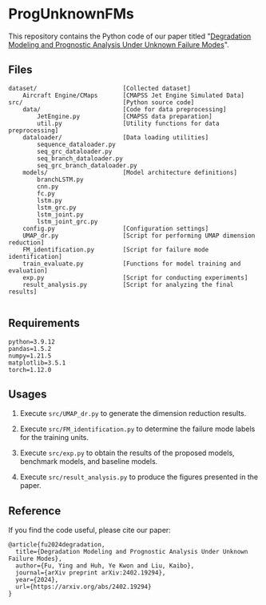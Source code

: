 # ProgUnknownFMs

This repository contains the Python code of our paper titled "[Degradation Modeling and Prognostic Analysis Under Unknown Failure Modes](https://arxiv.org/abs/2402.19294)".

## Files

```dataset/					collected datasets
dataset/						[Collected dataset]
	Aircraft Engine/CMaps		[CMAPSS Jet Engine Simulated Data]
src/							[Python source code]
	data/						[Code for data preprocessing]
		JetEngine.py			[CMAPSS data preparation] 
		util.py					[Utility functions for data preprocessing]
	dataloader/					[Data loading utilities]
		sequence_dataloader.py				
		seq_grc_dataloader.py
		seq_branch_dataloader.py
		seq_grc_branch_dataloader.py
	models/						[Model architecture definitions]
		branchLSTM.py
		cnn.py					
		fc.py
		lstm.py
		lstm_grc.py
		lstm_joint.py
		lstm_joint_grc.py
	config.py					[Configuration settings]
	UMAP_dr.py					[Script for performing UMAP dimension reduction]
	FM_identification.py		[Script for failure mode identification]
	train_evaluate.py			[Functions for model training and evaluation]
	exp.py						[Script for conducting experiments]
	result_analysis.py			[Script for analyzing the final results]
	

```

## Requirements

```{}
python=3.9.12
pandas=1.5.2
numpy=1.21.5
matplotlib=3.5.1
torch=1.12.0
```


## Usages

1. Execute `src/UMAP_dr.py` to generate the dimension reduction results.

2. Execute `src/FM_identification.py` to determine the failure mode labels for the training units.

3. Execute `src/exp.py` to obtain the results of the proposed models, benchmark models, and baseline models.
4. Execute `src/result_analysis.py` to produce the figures presented in the paper.

## Reference

If you find the code useful, please cite our paper:

```{}
@article{fu2024degradation,
  title={Degradation Modeling and Prognostic Analysis Under Unknown Failure Modes},
  author={Fu, Ying and Huh, Ye Kwon and Liu, Kaibo},
  journal={arXiv preprint arXiv:2402.19294},
  year={2024},
  url={https://arxiv.org/abs/2402.19294}
}
```

